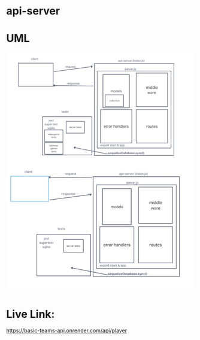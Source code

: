 # api-server

# UML
![UML](<Screenshot 2023-09-20 at 9.22.39 PM.png>)


# Live Link:

https://basic-teams-api.onrender.com/api/player